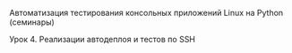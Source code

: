 Автоматизация тестирования консольных приложений Linux на Python (семинары)

Урок 4. Реализации автодеплоя и тестов по SSH
